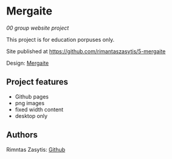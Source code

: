 # Mergaite

_00  group website project_


This project is for education porpuses only. 


Site published at https://github.com/rimantaszasytis/5-mergaite

Design: [Mergaite]()

## Project features

- Github pages
- png images
- fixed width content
- desktop only



## Authors

Rimntas Zasytis: [Github](https://github.com/rimantaszasytis)

